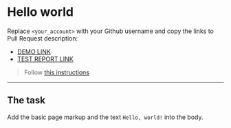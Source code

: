 # Hello world
Replace `<your_account>` with your Github username and copy the links to Pull Request description:
- [DEMO LINK](https://dseq0.github.io/layout_hello-world/)
- [TEST REPORT LINK](https://dseq0.github.io/layout_hello-world/report/html_report/)

> Follow [this instructions](https://mate-academy.github.io/layout_task-guideline/#how-to-solve-the-layout-tasks-on-github)
___

## The task 
Add the basic page markup and the text `Hello, world!` into the body.
